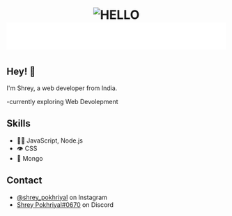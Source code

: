 <h1 align="center">
  <img src="https://i.pinimg.com/originals/fd/e2/4b/fde24b89a56e6bbf894cb01699a1728c.gif" alt="HELLO"/>
  <img src="https://github.com/Shrey-Pokhriyal/Shrey-Pokhriyal/blob/master/name.svg" alt="Shrey Pokhriyal" />
</h1>

## Hey! 👋
I'm Shrey, a web developer from India.

-currently exploring Web Devolepment

## Skills
- 👨‍💻 JavaScript, Node.js
- 👁️ CSS
- 💽 Mongo

## Contact
- [@shrey_pokhriyal](https://www.instagram.com/shrey_pokhriyal) on Instagram
- [Shrey Pokhriyal#0670](./) on Discord

